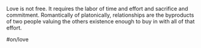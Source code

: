 Love is not free. It requires the labor of time and effort and sacrifice and commitment. Romantically of platonically, relationships are the byproducts of two people valuing the others existence enough to buy in with all of that effort.

#on/love 